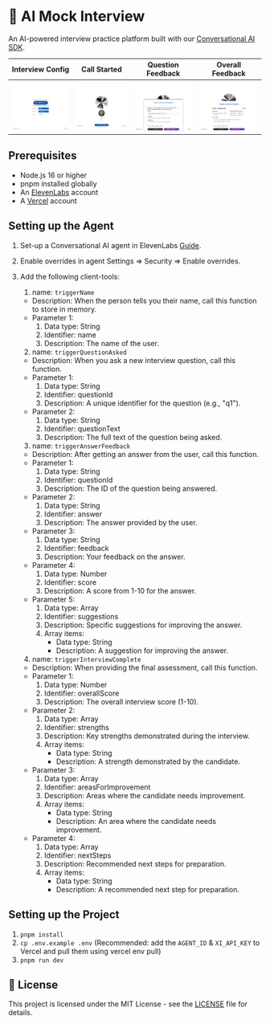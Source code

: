 # 🎯 AI Mock Interview

An AI-powered interview practice platform built with our [Conversational AI SDK](https://www.npmjs.com/package/@11labs/react).

| Interview Config | Call Started | Question Feedback | Overall Feedback |
|------|--------------|----------|------------------|
| ![Home](images/home.png) | ![Call Started](images/call_started.png) | ![Feedback](images/feedback.png) | ![Overall Feedback](images/overall_feedback.png) |

## Prerequisites

- Node.js 16 or higher
- pnpm installed globally
- An [ElevenLabs](https://elevenlabs.io) account
- A [Vercel](https://vercel.com) account

## Setting up the Agent

1. Set-up a Conversational AI agent in ElevenLabs [Guide](https://elevenlabs.io/docs/conversational-ai/docs/agent-setup).
2. Enable overrides in agent Settings => Security => Enable overrides.
3. Add the following client-tools:


   1. name: `triggerName`

   - Description: When the person tells you their name, call this function to store in memory.
   - Parameter 1:
     1. Data type: String
     2. Identifier: name
     3. Description: The name of the user.

   2. name: `triggerQuestionAsked`

   - Description: When you ask a new interview question, call this function.
   - Parameter 1:
     1. Data type: String
     2. Identifier: questionId
     3. Description: A unique identifier for the question (e.g., "q1").
   - Parameter 2:
     1. Data type: String
     2. Identifier: questionText
     3. Description: The full text of the question being asked.

   3. name: `triggerAnswerFeedback`

   - Description: After getting an answer from the user, call this function.
   - Parameter 1:
     1. Data type: String
     2. Identifier: questionId
     3. Description: The ID of the question being answered.
   - Parameter 2:
     1. Data type: String
     2. Identifier: answer
     3. Description: The answer provided by the user.
   - Parameter 3:
     1. Data type: String
     2. Identifier: feedback
     3. Description: Your feedback on the answer.
   - Parameter 4:
     1. Data type: Number
     2. Identifier: score
     3. Description: A score from 1-10 for the answer.
   - Parameter 5:
     1. Data type: Array
     2. Identifier: suggestions
     3. Description: Specific suggestions for improving the answer.
     4. Array items:
        - Data type: String
        - Description: A suggestion for improving the answer.

   4. name: `triggerInterviewComplete`

   - Description: When providing the final assessment, call this function.
   - Parameter 1:
     1. Data type: Number
     2. Identifier: overallScore
     3. Description: The overall interview score (1-10).
   - Parameter 2:
     1. Data type: Array
     2. Identifier: strengths
     3. Description: Key strengths demonstrated during the interview.
     4. Array items:
        - Data type: String
        - Description: A strength demonstrated by the candidate.
   - Parameter 3:
     1. Data type: Array
     2. Identifier: areasForImprovement
     3. Description: Areas where the candidate needs improvement.
     4. Array items:
        - Data type: String
        - Description: An area where the candidate needs improvement.
   - Parameter 4:
     1. Data type: Array
     2. Identifier: nextSteps
     3. Description: Recommended next steps for preparation.
     4. Array items:
        - Data type: String
        - Description: A recommended next step for preparation.


## Setting up the Project

1. `pnpm install`
2. `cp .env.example .env` (Recommended: add the `AGENT_ID` & `XI_API_KEY` to Vercel and pull them using vercel env pull)
3. `pnpm run dev`

## 📝 License

This project is licensed under the MIT License - see the [LICENSE](LICENSE) file for details. 